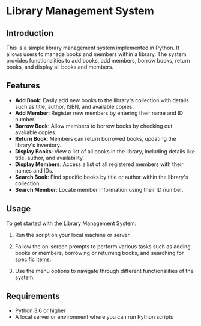 # Library Management System

## Introduction
This is a simple library management system implemented in Python. It allows users to manage books and members within a library. The system provides functionalities to add books, add members, borrow books, return books, and display all books and members.

## Features
- **Add Book**: Easily add new books to the library's collection with details such as title, author, ISBN, and available copies.
- **Add Member**: Register new members by entering their name and ID number.
- **Borrow Book**: Allow members to borrow books by checking out available copies.
- **Return Book**: Members can return borrowed books, updating the library's inventory.
- **Display Books**: View a list of all books in the library, including details like title, author, and availability.
- **Display Members**: Access a list of all registered members with their names and IDs.
- **Search Book**: Find specific books by title or author within the library's collection.
- **Search Member**: Locate member information using their ID number.

## Usage

To get started with the Library Management System:

1. Run the script on your local machine or server.

2. Follow the on-screen prompts to perform various tasks such as adding books or members, borrowing or returning books, and searching for specific items.

3. Use the menu options to navigate through different functionalities of the system.

## Requirements
- Python 3.6 or higher
- A local server or environment where you can run Python scripts
